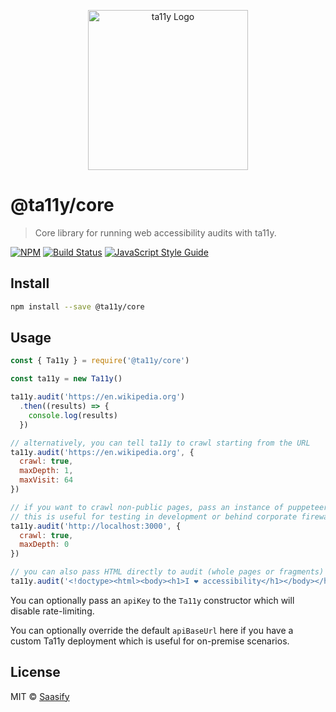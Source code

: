 <p align="center">
  <a href="https://ta11y.saasify.sh" title="ta11y">
    <img src="TODO" alt="ta11y Logo" width="256" />
  </a>
</p>

# @ta11y/core

> Core library for running web accessibility audits with ta11y.

[![NPM](https://img.shields.io/npm/v/@ta11y/core.svg)](https://www.npmjs.com/package/@ta11y/core) [![Build Status](https://travis-ci.com/saasify-sh/ta11y.svg?branch=master)](https://travis-ci.com/saasify-sh/ta11y) [![JavaScript Style Guide](https://img.shields.io/badge/code_style-standard-brightgreen.svg)](https://standardjs.com)

## Install

```bash
npm install --save @ta11y/core
```

## Usage

```js
const { Ta11y } = require('@ta11y/core')

const ta11y = new Ta11y()

ta11y.audit('https://en.wikipedia.org')
  .then((results) => {
    console.log(results)
  })
```

```js
// alternatively, you can tell ta11y to crawl starting from the URL
ta11y.audit('https://en.wikipedia.org', {
  crawl: true,
  maxDepth: 1,
  maxVisit: 64
})
```

```js
// if you want to crawl non-public pages, pass an instance of puppeteer
// this is useful for testing in development or behind corporate firewalls
ta11y.audit('http://localhost:3000', {
  crawl: true,
  maxDepth: 0
})
```

```js
// you can also pass HTML directly to audit (whole pages or fragments)
ta11y.audit('<!doctype><html><body><h1>I ❤ accessibility</h1></body></html>')
```

You can optionally pass an `apiKey` to the `Ta11y` constructor which will disable rate-limiting.

You can optionally override the default `apiBaseUrl` here if you have a custom Ta11y deployment which is useful for on-premise scenarios.

## License

MIT © [Saasify](https://saasify.sh)
